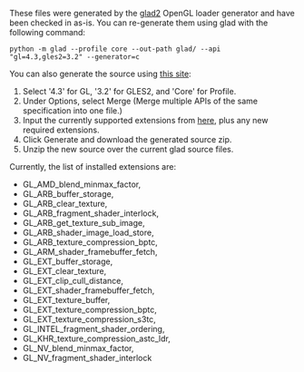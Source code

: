 These files were generated by the [glad2](https://github.com/Dav1dde/glad) OpenGL loader generator and have been checked in as-is. You can re-generate them using glad with the following command:

```
python -m glad --profile core --out-path glad/ --api "gl=4.3,gles2=3.2" --generator=c
```

You can also generate the source using [this site](https://gen.glad.sh/):
1. Select '4.3' for GL, '3.2' for GLES2, and 'Core' for Profile.
2. Under Options, select Merge (Merge multiple APIs of the same specification into one file.)
3. Input the currently supported extensions from [here](https://github.com/rtiangha/bravely-offline-citra/blob/master/externals/glad/include/glad/glad.h#L9), plus any new required extensions.
4. Click Generate and download the generated source zip.
5. Unzip the new source over the current glad source files.

Currently, the list of installed extensions are:

* GL_AMD_blend_minmax_factor,
* GL_ARB_buffer_storage,
* GL_ARB_clear_texture,
* GL_ARB_fragment_shader_interlock,
* GL_ARB_get_texture_sub_image,
* GL_ARB_shader_image_load_store,
* GL_ARB_texture_compression_bptc,
* GL_ARM_shader_framebuffer_fetch,
* GL_EXT_buffer_storage,
* GL_EXT_clear_texture,
* GL_EXT_clip_cull_distance,
* GL_EXT_shader_framebuffer_fetch,
* GL_EXT_texture_buffer,
* GL_EXT_texture_compression_bptc,
* GL_EXT_texture_compression_s3tc,
* GL_INTEL_fragment_shader_ordering,
* GL_KHR_texture_compression_astc_ldr,
* GL_NV_blend_minmax_factor,
* GL_NV_fragment_shader_interlock

